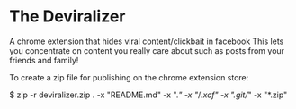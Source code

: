 # The Deviralizer
 A chrome extension that hides viral content/clickbait in facebook
 This lets you concentrate on content you really care about such as
 posts from your friends and family!

 To create a zip file for publishing on the chrome extension store:

 $ zip -r deviralizer.zip . -x "README.md" -x ".*" -x "*/*.xcf" -x ".git/*" -x "*.zip"
